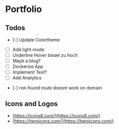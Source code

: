 # Portfolio

## Todos

- [-] Update Colortheme
- [ ] Add light mode
- [ ] Underline Hover bissel zu hoch
- [ ] Mayb a blog?
- [ ] Dockerize App
- [ ] Implement Test?
- [ ] Add Analytics
- [-] not-found route doesnt work on domain

## Icons and Logos

- [https://icons8.com/](https://icons8.com/)
- [https://heroicons.com/](https://heroicons.com/)
